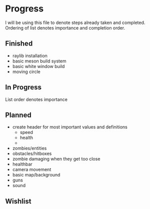 # Progress

I will be using this file to denote steps already taken and completed.
Ordering of list denotes importance and completion order.

## Finished

- raylib installation
- basic meson build system
- basic white window build
- moving circle

## In Progress

List order denotes importance

## Planned

- create header for most important values and definitions
  - speed
  - health
  - 
- zombies/entities
- obstacles/hitboxes
- zombie damaging when they get too close
- healthbar
- camera movement
- basic map/background
- guns
- sound

## Wishlist
